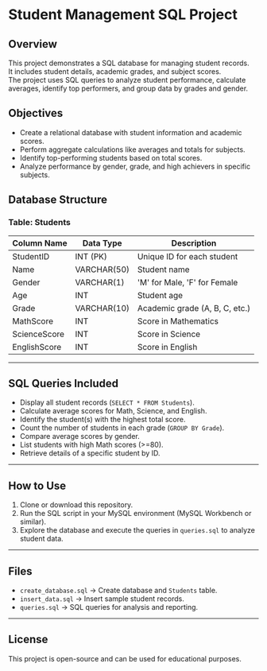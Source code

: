 # Student Management SQL Project

## Overview
This project demonstrates a SQL database for managing student records.  
It includes student details, academic grades, and subject scores.  
The project uses SQL queries to analyze student performance, calculate averages, identify top performers, and group data by grades and gender.

## Objectives
- Create a relational database with student information and academic scores.  
- Perform aggregate calculations like averages and totals for subjects.  
- Identify top-performing students based on total scores.  
- Analyze performance by gender, grade, and high achievers in specific subjects.

## Database Structure
### Table: Students
| Column Name    | Data Type       | Description                        |
|----------------|----------------|------------------------------------|
| StudentID      | INT (PK)       | Unique ID for each student         |
| Name           | VARCHAR(50)    | Student name                       |
| Gender         | VARCHAR(1)     | 'M' for Male, 'F' for Female       |
| Age            | INT            | Student age                        |
| Grade          | VARCHAR(10)    | Academic grade (A, B, C, etc.)    |
| MathScore      | INT            | Score in Mathematics               |
| ScienceScore   | INT            | Score in Science                   |
| EnglishScore   | INT            | Score in English                   |

---

## SQL Queries Included
- Display all student records (`SELECT * FROM Students`).  
- Calculate average scores for Math, Science, and English.  
- Identify the student(s) with the highest total score.  
- Count the number of students in each grade (`GROUP BY Grade`).  
- Compare average scores by gender.  
- List students with high Math scores (>=80).  
- Retrieve details of a specific student by ID.

---

## How to Use
1. Clone or download this repository.  
2. Run the SQL script in your MySQL environment (MySQL Workbench or similar).  
3. Explore the database and execute the queries in `queries.sql` to analyze student data.  

---

## Files
- `create_database.sql` → Create database and `Students` table.  
- `insert_data.sql` → Insert sample student records.  
- `queries.sql` → SQL queries for analysis and reporting.  

---

## License
This project is open-source and can be used for educational purposes.

